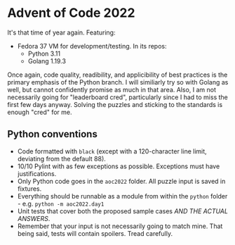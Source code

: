 # Advent of Code 2022

It's that time of year again. Featuring:

* Fedora 37 VM for development/testing. In its repos:
  * Python 3.11
  * Golang 1.19.3

Once again, code quality, readibility, and applicibility of best practices is the primary emphasis of the Python branch. I will similiarly try so with Golang as well, but cannot confidently promise as much in that area. Also, I am not necessarily going for "leaderboard cred", particularly since I had to miss the first few days anyway. Solving the puzzles and sticking to the standards is enough "cred" for me.

## Python conventions
* Code formatted with `black` (except with a 120-character line limit, deviating from the default 88).
* 10/10 Pylint with as few exceptions as possible. Exceptions must have justifications.
* Only Python code goes in the `aoc2022` folder. All puzzle input is saved in fixtures.
* Everything should be runnable as a module from within the `python` folder - e.g. `python -m aoc2022.day1`
* Unit tests that cover both the proposed sample cases *AND THE ACTUAL ANSWERS*.
* Remember that your input is not necessarily going to match mine. That being said, tests will contain spoilers. Tread carefully.

